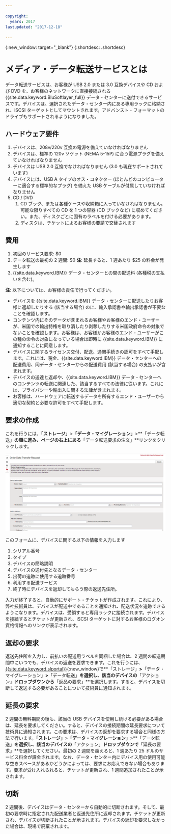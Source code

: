 ```yaml
---

copyright:
  years: 2017
lastupdated: "2017-12-18"

---
```

{:new_window: target="_blank"}
{:shortdesc: .shortdesc}

# メディア・データ転送サービスとは
 
データ転送サービスは、お客様が USB 2.0 または 3.0 互換デバイスや CD および DVD を、お客様のネットワークに直接接続される {{site.data.keyword.BluSoftlayer_full}} データ・センターに送付できるサービスです。デバイスは、選択されたデータ・センター内にある専用ラックに格納され、iSCSI ターゲットとしてマウントされます。アドバンスト・フォーマットのドライブもサポートされるようになりました。

## ハードウェア要件
1.    デバイスは、208v/220v 互換の電源を備えていなければなりません
2.    デバイスは、標準の 120v ソケット (NEMA 5-15P) に合う電源プラグを備えていなければなりません
3.    デバイスは USB 2.0 互換でなければなりません (3.0 も現在サポートされています)
4.    デバイスには、USB A タイプのオス・コネクター (ほとんどのコンピューターに適合する標準的なプラグ) を備えた USB ケーブルが付属していなければなりません
5.    CD / DVD
      1.    CD ブック、または各種ケースや収納箱に入っていなければなりません。可能な限りすべての CD を 1 つの容器 (CD ブックなど) に収めてください。また、ディスクごとに固有のラベルを付ける必要があります。
      2.    ディスクは、チケットによるお客様の要請で交替されます

## 費用
1.    初回のサービス要求: $0
2.    データ転送の最初の 2 週間: $0
      **注**: 延長すると、1 週あたり $25 の料金が発生します
3.    {{site.data.keyword.IBM}} データ・センターとの間の配送料 (各種税の支払いを含む)。

**注**: 以下については、お客様の責任で行ってください。  
- デバイスを {{site.data.keyword.IBM}} データ・センターに配送したりお客様に返却したりする (該当する場合) のに、輸入承認書や輸出承認書が不要なことを確認します。 
- コンテンツ内にそのデータが含まれるお客様やお客様のエンド・ユーザーが、米国での輸出特権を取り消したり剥奪したりする米国政府命令の対象でないことを確認します。お客様は、お客様かお客様のエンド・ユーザーがこの種の命令の対象になっている場合は即時に {{site.data.keyword.IBM}} に通知することに同意します。  
- デバイスに関するライセンス交付、配送、通関手続きの認可をすべて手配します。これには、税金、{{site.data.keyword.IBM}} データ・センターへの配送費用、同データ・センターからの配送費用 (該当する場合) の支払いが含まれます。   
- デバイスの送達と返却や、{{site.data.keyword.IBM}} データ・センターへのコンテンツの転送に関連した、該当するすべての法律に従います。これには、プライバシーや輸出入に関する法律が含まれます。 
- お客様は、ハードウェアに転送するデータを所有するエンド・ユーザーから適切な契約と必要な許可をすべて手配します。

## 要求の作成
これを行うには、**「ストレージ」**>**「データ・マイグレーション」**>**「データ転送」**の順に進み、ページの右上にある**「データ転送要求の注文」**リンクをクリックします。

![データ転送要求の作成](/images/DTS.png)
 

このフォームに、デバイスに関する以下の情報を入力します
1. シリアル番号
2. タイプ
3. デバイスの簡略説明
4. デバイスの送付先となるデータ・センター
5. 出荷の追跡に使用する追跡番号
6. 利用する配送サービス
7. 終了時にデバイスを返却してもらう際の返送先住所。

入力が終了すると、自動的にサポート・チケットが作成されます。これにより、弊社技術員は、デバイスが配送中であることを通知され、配送状況を追跡できるようになります。デバイスは、受領すると専用ラックに接続されます。デバイスを接続するとチケットが更新され、iSCSI ターゲットに対するお客様のログオン資格情報へのリンクが表示されます。

## 返却の要求
返送先住所を入力し、前払いの配送用ラベルを同梱した場合は、2 週間の転送期間中にいつでも、デバイスの返送を要求できます。これを行うには、[{{site.data.keyword.slportal}}](https://control.softlayer.com/){:new_window}で**「ストレージ」**>**「データ・マイグレーション」**>**「データ転送」**を選択し、該当のデバイスの**「アクション」**ドロップダウンから**「返品の要求」**を選択します。すると、デバイスを切断して返送する必要があることについて技術員に通知されます。

## 延長の要求
2 週間の無料期間の後も、該当の USB デバイスを使用し続ける必要がある場合は、延長を要求してください。すると、デバイスの接続期間の延長要求について技術員に通知されます。この要求は、デバイスの返却を要求する場合と同様の方法で行います。**「ストレージ」**>**「データ・マイグレーション」**>**「データ転送」**を選択し、該当のデバイスの**「アクション」**ドロップダウンで**「延長の要求」**を選択してください。最初の 2 週間を超えると、1 週あたり 25 ドルのサービス料金が課金されます。なお、データ・センター内にデバイス用の使用可能な空きスペースがあるかどうかによっては、要求にお応えできない場合もあります。要求が受け入れられると、チケットが更新され、1 週間追加されたことが示されます。

## 切断
2 週間後、デバイスはデータ・センターから自動的に切断されます。そして、最初の要求時に指定された配送業者と返送先住所に返却されます。チケットが更新され、デバイスが切断されたことが示されます。デバイスの返却を要求しなかった場合は、現場で廃棄されます。
